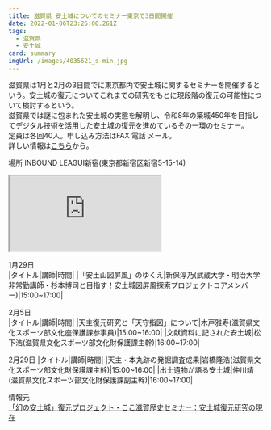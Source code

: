 ```yaml
---
title: 滋賀県 安土城についてのセミナー東京で3日間開催
date: 2022-01-06T23:26:00.261Z
tags:
  - 滋賀県
  - 安土城
card: summary
imgUrl: /images/4035621_s-min.jpg
---
```

滋賀県は1月と2月の3日間でに東京都内で安土城に関するセミナーを開催するという。安土城の復元についてこれまでの研究をもとに現段階の復元の可能性について検討するという。  
滋賀県では謎に包まれた安土城の実態を解明し、令和8年の築城450年を目指してデジタル技術を活用した安土城の復元を進めているその一環のセミナー。  
定員は各回40人。申し込み方法はFAX 電話 メール。  
詳しい情報は[こちら](https://www.pref.shiga.lg.jp/kensei/koho/e-shinbun/oshirase/322881.html)から。

場所
INBOUND LEAGUI新宿(東京都新宿区新宿5-15-14)  
<iframe src="https://www.google.com/maps/embed?pb=!1m14!1m8!1m3!1d12961.282570341604!2d139.707335!3d35.6937264!3m2!1i1024!2i768!4f13.1!3m3!1m2!1s0x0%3A0xa7dedcfffc13ffe7!2z44Kk44Oz44OQ44Km44Oz44OJIOODquODvOOCsA!5e0!3m2!1sja!2sjp!4v1641512699696!5m2!1sja!2sjp"  style="width=100%; height=400px;" allowfullscreen="" loading="lazy"></iframe>

1月29日  
|タイトル|講師|時間|
|「安土山図屏風」のゆくえ|新保淳乃(武蔵大学・明治大学非常勤講師・杉本博司と目指す！安土城図屏風探索プロジェクトコアメンバー)|15:00~17:00|

2月5日  
|タイトル|講師|時間|
|天主復元研究と「天守指図」について|木戸雅寿(滋賀県文化スポーツ部文化座保護課参事員)|15:00~16:00|
|文献資料に記された安土城|松下浩(滋賀県文化スポーツ部文化財保護課主幹)|16:00~17:00|

2月29日
|タイトル|講師|時間|
|天主・本丸跡の発掘調査成果|岩橋隆浩(滋賀県文化スポーツ部文化財保護課主幹)|15:00~16:00|
|出土遺物が語る安土城|仲川靖(滋賀県文化スポーツ部文化財保護課副主幹)|16:00~17:00|


情報元  
[「幻の安土城」復元プロジェクト・ここ滋賀歴史セミナー：安土城復元研究の現在](https://www.pref.shiga.lg.jp/kensei/koho/e-shinbun/oshirase/322881.html)